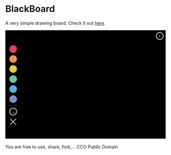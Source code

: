 # BlackBoard
A very simple drawing board.
Check it out [here](https://arnofaure.github.io/blackboard/).

![Blackboard gif preview](assets/blackboard-preview.gif)

You are free to use, share, fork,... CCO Public Domain
